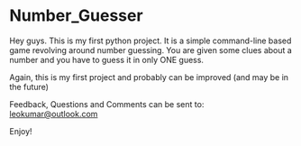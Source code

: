 # Number_Guesser
Hey guys. This is my first python project. It is a simple command-line based game revolving around number guessing. You are given some clues about a number and you have to guess it in only ONE guess.

Again, this is my first project and probably can be improved (and may be in the future)

Feedback, Questions and Comments can be sent to: leokumar@outlook.com

Enjoy!

